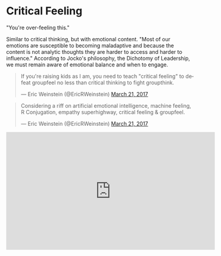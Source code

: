 # Critical Feeling

"You're over-feeling this."

Similar to critical thinking, but with emotional content. "Most of our emotions are susceptible to becoming maladaptive and because the content is not analytic thoughts they are harder to access and harder to influence." According to Jocko's philosophy, the Dichotomy of Leadership, we must remain aware of emotional balance and when to engage.

<blockquote class="twitter-tweet"><p lang="en" dir="ltr">If you&#39;re raising kids as I am, you need to teach &quot;critical feeling&quot; to defeat groupfeel no less than critical thinking to fight groupthink.</p>&mdash; Eric Weinstein (@EricRWeinstein) <a href="https://twitter.com/EricRWeinstein/status/844198341189627904?ref_src=twsrc%5Etfw">March 21, 2017</a></blockquote> <script async src="https://platform.twitter.com/widgets.js" charset="utf-8"></script>


<blockquote class="twitter-tweet"><p lang="en" dir="ltr">Considering a riff on artificial emotional intelligence, machine feeling, R Conjugation, empathy superhighway, critical feeling &amp; groupfeel.</p>&mdash; Eric Weinstein (@EricRWeinstein) <a href="https://twitter.com/EricRWeinstein/status/844208712763887616?ref_src=twsrc%5Etfw">March 21, 2017</a></blockquote> <script async src="https://platform.twitter.com/widgets.js" charset="utf-8"></script>


<div class="video-container"><iframe width="560" height="315" src="https://www.youtube-nocookie.com/embed/Lmv_5I4WcNk?start=1493" frameborder="0" allow="accelerometer; autoplay; clipboard-write; encrypted-media; gyroscope; picture-in-picture" allowfullscreen></iframe></div>
